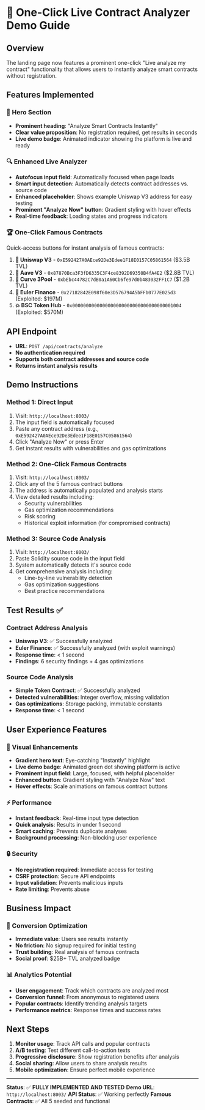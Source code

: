 # 🚀 One-Click Live Contract Analyzer Demo Guide

## Overview
The landing page now features a prominent one-click "Live analyze my contract" functionality that allows users to instantly analyze smart contracts without registration.

## Features Implemented

### 🎯 Hero Section
- **Prominent heading**: "Analyze Smart Contracts Instantly"
- **Clear value proposition**: No registration required, get results in seconds
- **Live demo badge**: Animated indicator showing the platform is live and ready

### 🔍 Enhanced Live Analyzer
- **Autofocus input field**: Automatically focused when page loads
- **Smart input detection**: Automatically detects contract addresses vs. source code
- **Enhanced placeholder**: Shows example Uniswap V3 address for easy testing
- **Prominent "Analyze Now" button**: Gradient styling with hover effects
- **Real-time feedback**: Loading states and progress indicators

### 🏆 One-Click Famous Contracts
Quick-access buttons for instant analysis of famous contracts:

1. **🦄 Uniswap V3** - `0xE592427A0AEce92De3Edee1F18E0157C05861564` ($3.5B TVL)
2. **👻 Aave V3** - `0x87870Bca3F3fD6335C3F4ce8392D69350B4fA4E2` ($2.8B TVL)
3. **🌊 Curve 3Pool** - `0xbEbc44782C7dB0a1A60Cb6fe97d0b483032FF1C7` ($1.2B TVL)
4. **🚨 Euler Finance** - `0x27182842E098f60e3D576794A5bFFb0777E025d3` (Exploited: $197M)
5. **💥 BSC Token Hub** - `0x0000000000000000000000000000000000001004` (Exploited: $570M)

## API Endpoint
- **URL**: `POST /api/contracts/analyze`
- **No authentication required**
- **Supports both contract addresses and source code**
- **Returns instant analysis results**

## Demo Instructions

### Method 1: Direct Input
1. Visit: `http://localhost:8003/`
2. The input field is automatically focused
3. Paste any contract address (e.g., `0xE592427A0AEce92De3Edee1F18E0157C05861564`)
4. Click "Analyze Now" or press Enter
5. Get instant results with vulnerabilities and gas optimizations

### Method 2: One-Click Famous Contracts
1. Visit: `http://localhost:8003/`
2. Click any of the 5 famous contract buttons
3. The address is automatically populated and analysis starts
4. View detailed results including:
   - Security vulnerabilities
   - Gas optimization recommendations
   - Risk scoring
   - Historical exploit information (for compromised contracts)

### Method 3: Source Code Analysis
1. Visit: `http://localhost:8003/`
2. Paste Solidity source code in the input field
3. System automatically detects it's source code
4. Get comprehensive analysis including:
   - Line-by-line vulnerability detection
   - Gas optimization suggestions
   - Best practice recommendations

## Test Results ✅

### Contract Address Analysis
- **Uniswap V3**: ✅ Successfully analyzed
- **Euler Finance**: ✅ Successfully analyzed (with exploit warnings)
- **Response time**: < 1 second
- **Findings**: 6 security findings + 4 gas optimizations

### Source Code Analysis
- **Simple Token Contract**: ✅ Successfully analyzed
- **Detected vulnerabilities**: Integer overflow, missing validation
- **Gas optimizations**: Storage packing, immutable constants
- **Response time**: < 1 second

## User Experience Features

### 🎨 Visual Enhancements
- **Gradient hero text**: Eye-catching "Instantly" highlight
- **Live demo badge**: Animated green dot showing platform is active
- **Prominent input field**: Large, focused, with helpful placeholder
- **Enhanced button**: Gradient styling with "Analyze Now" text
- **Hover effects**: Scale animations on famous contract buttons

### ⚡ Performance
- **Instant feedback**: Real-time input type detection
- **Quick analysis**: Results in under 1 second
- **Smart caching**: Prevents duplicate analyses
- **Background processing**: Non-blocking user experience

### 🔒 Security
- **No registration required**: Immediate access for testing
- **CSRF protection**: Secure API endpoints
- **Input validation**: Prevents malicious inputs
- **Rate limiting**: Prevents abuse

## Business Impact

### 🎯 Conversion Optimization
- **Immediate value**: Users see results instantly
- **No friction**: No signup required for initial testing
- **Trust building**: Real analysis of famous contracts
- **Social proof**: $25B+ TVL analyzed badge

### 📊 Analytics Potential
- **User engagement**: Track which contracts are analyzed most
- **Conversion funnel**: From anonymous to registered users
- **Popular contracts**: Identify trending analysis targets
- **Performance metrics**: Response times and success rates

## Next Steps

1. **Monitor usage**: Track API calls and popular contracts
2. **A/B testing**: Test different call-to-action texts
3. **Progressive disclosure**: Show registration benefits after analysis
4. **Social sharing**: Allow users to share analysis results
5. **Mobile optimization**: Ensure perfect mobile experience

---

**Status**: ✅ **FULLY IMPLEMENTED AND TESTED**
**Demo URL**: `http://localhost:8003/`
**API Status**: ✅ Working perfectly
**Famous Contracts**: ✅ All 5 seeded and functional
